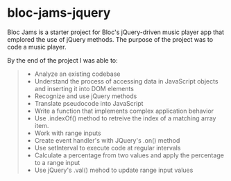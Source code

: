 # bloc-jams-jquery #
[1]: /BlocJams.png "BlocJams"

Bloc Jams is a starter project for Bloc's jQuery-driven music player app that emplored the use of jQuery methods. The purpose of the project was to code a music player.

By the end of the project I was able to:
> * Analyze an existing codebase
> * Understand the process of accessing data in JavaScript objects and inserting it into DOM elements
> * Recognize and use jQuery methods
> * Translate pseudocode into JavaScript
> * Write a function that implements complex application behavior
> * Use .indexOf() method to retreive the index of a matching array item.
> * Work with range inputs
> * Create event handler's with JQuery's .on() method
> * Use setInterval to execute code at regular intervals
> * Calculate a percentage from two values and apply the percentage to a range input
> * Use jQuery's .val() mehod to update range input values
